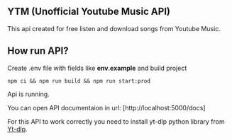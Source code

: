 ## YTM (Unofficial Youtube Music API)

This api created for free listen and download songs from Youtube Music.

## How run API?

Create .env file with fields like **env.example** and build project
```
npm ci && npm run build && npm run start:prod
```
Api is running.

You can open API documentaion in url: [http://localhost:5000/docs]

For this API to work correctly you need to install yt-dlp python library from [Yt-dlp](https://github.com/yt-dlp/yt-dlp).
